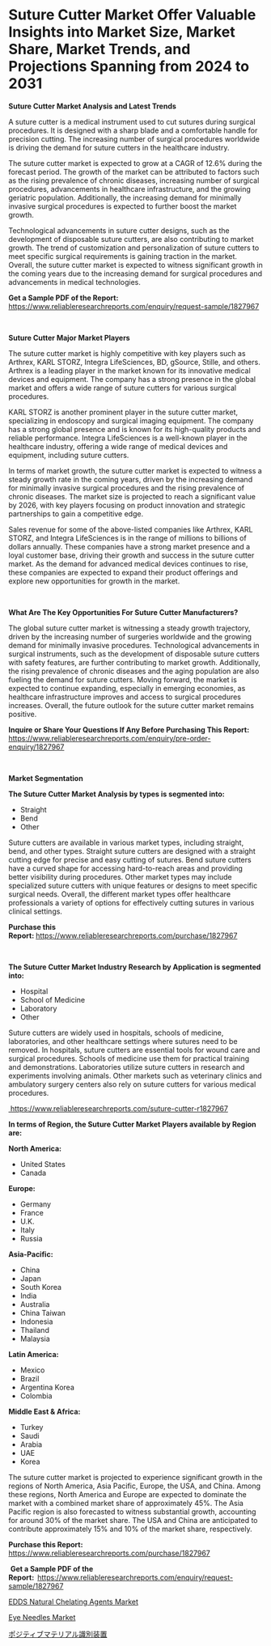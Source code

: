 <p><h1>Suture Cutter Market Offer Valuable Insights into Market Size, Market Share, Market Trends, and Projections Spanning from 2024 to 2031</h1></p><p><strong>Suture Cutter Market Analysis and Latest Trends</strong></p>
<p><p>A suture cutter is a medical instrument used to cut sutures during surgical procedures. It is designed with a sharp blade and a comfortable handle for precision cutting. The increasing number of surgical procedures worldwide is driving the demand for suture cutters in the healthcare industry.</p><p>The suture cutter market is expected to grow at a CAGR of 12.6% during the forecast period. The growth of the market can be attributed to factors such as the rising prevalence of chronic diseases, increasing number of surgical procedures, advancements in healthcare infrastructure, and the growing geriatric population. Additionally, the increasing demand for minimally invasive surgical procedures is expected to further boost the market growth.</p><p>Technological advancements in suture cutter designs, such as the development of disposable suture cutters, are also contributing to market growth. The trend of customization and personalization of suture cutters to meet specific surgical requirements is gaining traction in the market. Overall, the suture cutter market is expected to witness significant growth in the coming years due to the increasing demand for surgical procedures and advancements in medical technologies.</p></p>
<p><strong>Get a Sample PDF of the Report:&nbsp;</strong> <a href="https://www.reliableresearchreports.com/enquiry/request-sample/1827967">https://www.reliableresearchreports.com/enquiry/request-sample/1827967</a></p>
<p>&nbsp;</p>
<p><strong>Suture Cutter Major Market Players</strong></p>
<p><p>The suture cutter market is highly competitive with key players such as Arthrex, KARL STORZ, Integra LifeSciences, BD, gSource, Stille, and others. Arthrex is a leading player in the market known for its innovative medical devices and equipment. The company has a strong presence in the global market and offers a wide range of suture cutters for various surgical procedures.</p><p>KARL STORZ is another prominent player in the suture cutter market, specializing in endoscopy and surgical imaging equipment. The company has a strong global presence and is known for its high-quality products and reliable performance. Integra LifeSciences is a well-known player in the healthcare industry, offering a wide range of medical devices and equipment, including suture cutters.</p><p>In terms of market growth, the suture cutter market is expected to witness a steady growth rate in the coming years, driven by the increasing demand for minimally invasive surgical procedures and the rising prevalence of chronic diseases. The market size is projected to reach a significant value by 2026, with key players focusing on product innovation and strategic partnerships to gain a competitive edge.</p><p>Sales revenue for some of the above-listed companies like Arthrex, KARL STORZ, and Integra LifeSciences is in the range of millions to billions of dollars annually. These companies have a strong market presence and a loyal customer base, driving their growth and success in the suture cutter market. As the demand for advanced medical devices continues to rise, these companies are expected to expand their product offerings and explore new opportunities for growth in the market.</p></p>
<p>&nbsp;</p>
<p><strong>What Are The Key Opportunities For Suture Cutter Manufacturers?</strong></p>
<p><p>The global suture cutter market is witnessing a steady growth trajectory, driven by the increasing number of surgeries worldwide and the growing demand for minimally invasive procedures. Technological advancements in surgical instruments, such as the development of disposable suture cutters with safety features, are further contributing to market growth. Additionally, the rising prevalence of chronic diseases and the aging population are also fueling the demand for suture cutters. Moving forward, the market is expected to continue expanding, especially in emerging economies, as healthcare infrastructure improves and access to surgical procedures increases. Overall, the future outlook for the suture cutter market remains positive.</p></p>
<p><strong>Inquire or Share Your Questions If Any Before Purchasing This Report:</strong> <a href="https://www.reliableresearchreports.com/enquiry/pre-order-enquiry/1827967">https://www.reliableresearchreports.com/enquiry/pre-order-enquiry/1827967</a></p>
<p>&nbsp;</p>
<p><strong>Market Segmentation</strong></p>
<p><strong>The Suture Cutter Market Analysis by types is segmented into:</strong></p>
<p><ul><li>Straight</li><li>Bend</li><li>Other</li></ul></p>
<p><p>Suture cutters are available in various market types, including straight, bend, and other types. Straight suture cutters are designed with a straight cutting edge for precise and easy cutting of sutures. Bend suture cutters have a curved shape for accessing hard-to-reach areas and providing better visibility during procedures. Other market types may include specialized suture cutters with unique features or designs to meet specific surgical needs. Overall, the different market types offer healthcare professionals a variety of options for effectively cutting sutures in various clinical settings.</p></p>
<p><strong>Purchase this Report:&nbsp;</strong><a href="https://www.reliableresearchreports.com/purchase/1827967">https://www.reliableresearchreports.com/purchase/1827967</a></p>
<p>&nbsp;</p>
<p><strong>The Suture Cutter Market Industry Research by Application is segmented into:</strong></p>
<p><ul><li>Hospital</li><li>School of Medicine</li><li>Laboratory</li><li>Other</li></ul></p>
<p><p>Suture cutters are widely used in hospitals, schools of medicine, laboratories, and other healthcare settings where sutures need to be removed. In hospitals, suture cutters are essential tools for wound care and surgical procedures. Schools of medicine use them for practical training and demonstrations. Laboratories utilize suture cutters in research and experiments involving animals. Other markets such as veterinary clinics and ambulatory surgery centers also rely on suture cutters for various medical procedures.</p></p>
<p><a href="https://www.reliableresearchreports.com/suture-cutter-r1827967">&nbsp;https://www.reliableresearchreports.com/suture-cutter-r1827967</a></p>
<p><strong>In terms of Region, the Suture Cutter Market Players available by Region are:</strong></p>
<p>
    <p> <strong> North America: </strong>
        <ul>
            <li>United States</li>
            <li>Canada</li>
        </ul>
        </p> 
    <p> <strong> Europe: </strong>
        <ul>
            <li>Germany</li>
            <li>France</li>
            <li>U.K.</li>
            <li>Italy</li>
            <li>Russia</li>
        </ul>
        </p> 
    <p> <strong> Asia-Pacific: </strong>
        <ul>
            <li>China</li>
            <li>Japan</li>
            <li>South Korea</li>
            <li>India</li>
            <li>Australia</li>
            <li>China Taiwan</li>
            <li>Indonesia</li>
            <li>Thailand</li>
            <li>Malaysia</li>
        </ul>
        </p> 
    <p> <strong> Latin America: </strong>
        <ul>
            <li>Mexico</li>
            <li>Brazil</li>
            <li>Argentina Korea</li>
            <li>Colombia</li>
        </ul>
        </p> 
    <p> <strong> Middle East & Africa: </strong>
        <ul>
            <li>Turkey</li>
            <li>Saudi</li>
            <li>Arabia</li>
            <li>UAE</li>
            <li>Korea</li>
        </ul>
    </p>
    </p>
<p><p>The suture cutter market is projected to experience significant growth in the regions of North America, Asia Pacific, Europe, the USA, and China. Among these regions, North America and Europe are expected to dominate the market with a combined market share of approximately 45%. The Asia Pacific region is also forecasted to witness substantial growth, accounting for around 30% of the market share. The USA and China are anticipated to contribute approximately 15% and 10% of the market share, respectively.</p></p>
<p><strong>Purchase this Report: </strong><a href="https://www.reliableresearchreports.com/purchase/1827967">https://www.reliableresearchreports.com/purchase/1827967</a></p>
<p>&nbsp;<strong>Get a Sample PDF of the Report:&nbsp;&nbsp;</strong><a href="https://www.reliableresearchreports.com/enquiry/request-sample/1827967">https://www.reliableresearchreports.com/enquiry/request-sample/1827967</a></p>
<p><strong></strong></p>
<p><p><a href="https://issuu.com/reportprime-2/docs/edds-natural-chelating-agents-market-size-2030.ppt">EDDS Natural Chelating Agents Market</a></p><p><a href="https://github.com/CliffMedina6/Market-Research-Report-List-4/blob/main/eye-needles-market.md">Eye Needles Market</a></p><p><a href="https://github.com/mreklxf44233/Market-Research-Report-List-2/blob/main/165883449454.md">ポジティブマテリアル識別装置</a></p></p>